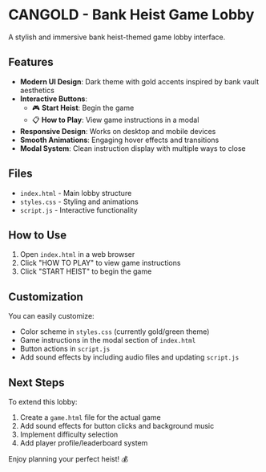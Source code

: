 # CANGOLD - Bank Heist Game Lobby

A stylish and immersive bank heist-themed game lobby interface.

## Features

- **Modern UI Design**: Dark theme with gold accents inspired by bank vault aesthetics
- **Interactive Buttons**:
  - 🎮 **Start Heist**: Begin the game
  - 📋 **How to Play**: View game instructions in a modal
- **Responsive Design**: Works on desktop and mobile devices
- **Smooth Animations**: Engaging hover effects and transitions
- **Modal System**: Clean instruction display with multiple ways to close

## Files

- `index.html` - Main lobby structure
- `styles.css` - Styling and animations
- `script.js` - Interactive functionality

## How to Use

1. Open `index.html` in a web browser
2. Click "HOW TO PLAY" to view game instructions
3. Click "START HEIST" to begin the game

## Customization

You can easily customize:
- Color scheme in `styles.css` (currently gold/green theme)
- Game instructions in the modal section of `index.html`
- Button actions in `script.js`
- Add sound effects by including audio files and updating `script.js`

## Next Steps

To extend this lobby:
1. Create a `game.html` file for the actual game
2. Add sound effects for button clicks and background music
3. Implement difficulty selection
4. Add player profile/leaderboard system

Enjoy planning your perfect heist! 💰


